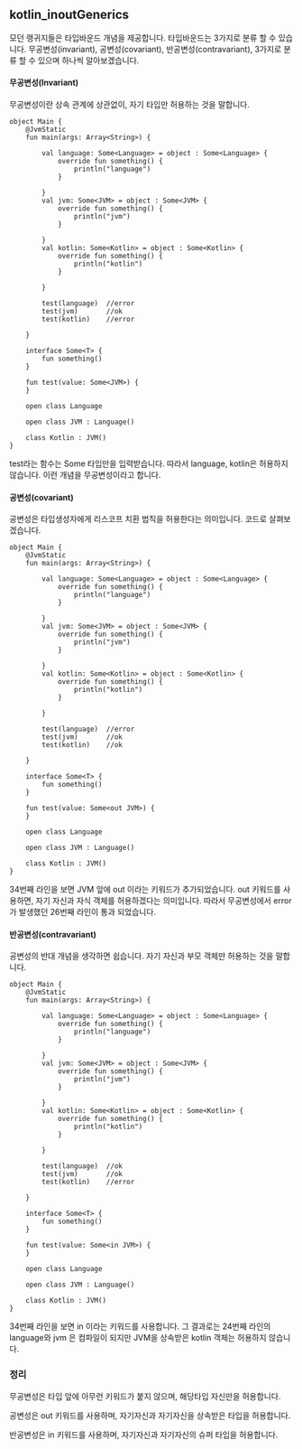 ## kotlin_inoutGenerics

모던 랭귀지들은 타입바운드 개념을 제공합니다. 타입바운드는 3가지로 분류 할 수 있습니다. 무공변성(invariant), 공변성(covariant), 반공변성(contravariant), 3가지로 분류 할 수 있으며 하나씩 알아보겠습니다.

#### 무공변성(Invariant)

무공변성이란 상속 관계에 상관없이, 자기 타입만 허용하는 것을 말합니다.


```
object Main {
    @JvmStatic
    fun main(args: Array<String>) {

        val language: Some<Language> = object : Some<Language> {
            override fun something() {
                println("language")
            }

        }
        val jvm: Some<JVM> = object : Some<JVM> {
            override fun something() {
                println("jvm")
            }

        }
        val kotlin: Some<Kotlin> = object : Some<Kotlin> {
            override fun something() {
                println("kotlin")
            }

        }

        test(language)  //error
        test(jvm)       //ok
        test(kotlin)    //error

    }

    interface Some<T> {
        fun something()
    }

    fun test(value: Some<JVM>) {
    }

    open class Language

    open class JVM : Language()

    class Kotlin : JVM()
}
```


test라는 함수는 Some<JVM> 타입만을 입력받습니다. 따라서 language, kotlin은 허용하지 않습니다. 이런 개념을 무공변성이라고 합니다.

#### 공변성(covariant)

공변성은 타입생성자에게 리스코프 치환 법칙을 허용한다는 의미입니다. 코드로 살펴보겠습니다.
```
object Main {
    @JvmStatic
    fun main(args: Array<String>) {

        val language: Some<Language> = object : Some<Language> {
            override fun something() {
                println("language")
            }

        }
        val jvm: Some<JVM> = object : Some<JVM> {
            override fun something() {
                println("jvm")
            }

        }
        val kotlin: Some<Kotlin> = object : Some<Kotlin> {
            override fun something() {
                println("kotlin")
            }

        }

        test(language)  //error
        test(jvm)       //ok
        test(kotlin)    //ok

    }

    interface Some<T> {
        fun something()
    }

    fun test(value: Some<out JVM>) {
    }

    open class Language

    open class JVM : Language()

    class Kotlin : JVM()
}
```

34번째 라인을 보면 JVM 앞에 out 이라는 키워드가 추가되었습니다. out 키워드를 사용하면, 자기 자신과 자식 객체를 허용하겠다는 의미입니다. 따라서 무공변성에서 error가 발생했던 26번째 라인이 통과 되었습니다.

#### 반공변성(contravariant)

공변성의 반대 개념을 생각하면 쉽습니다. 자기 자신과 부모 객체만 허용하는 것을 말합니다.

```
object Main {
    @JvmStatic
    fun main(args: Array<String>) {

        val language: Some<Language> = object : Some<Language> {
            override fun something() {
                println("language")
            }

        }
        val jvm: Some<JVM> = object : Some<JVM> {
            override fun something() {
                println("jvm")
            }

        }
        val kotlin: Some<Kotlin> = object : Some<Kotlin> {
            override fun something() {
                println("kotlin")
            }

        }

        test(language)  //ok
        test(jvm)       //ok
        test(kotlin)    //error

    }

    interface Some<T> {
        fun something()
    }

    fun test(value: Some<in JVM>) {
    }

    open class Language

    open class JVM : Language()

    class Kotlin : JVM()
}
```

34번째 라인을 보면 in 이라는 키워드를 사용합니다. 그 결과로는 24번째 라인의 language와 jvm 은 컴파일이 되지만 JVM을 상속받은 kotlin 객체는 허용하지 않습니다.

### 정리
무공변성은 타입 앞에 아무런 키워드가 붙지 않으며, 해당타입 자신만을 허용합니다.

공변성은 out 키워드를 사용하며, 자기자신과 자기자신을 상속받은 타입을 허용합니다.

반공변성은 in 키워드를 사용하며, 자기자신과 자기자신의 슈퍼 타입을 허용합니다.